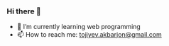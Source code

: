### Hi there 👋

<!--
**atojiyev/atojiyev** is a ✨ _special_ ✨ repository because its `README.md` (this file) appears on your GitHub profile.

![Anurag's github stats](https://github-readme-stats.vercel.app/api?username=atojiyev&show_icons=true&theme=vue)
Here are some ideas to get you started:

- 🔭 I’m currently working on frontend
- 🌱 I’m currently learning fullstack web programming
- 👯 I’m looking to collaborate on ...
- 🤔 I’m looking for help with ...
- 💬 Ask me about ...
- 📫 How to reach me: ...
- 😄 Pronouns: ...
- ⚡ Fun fact: ...
-->
- 🌱 I’m currently learning web programming
- 📫 How to reach me: tojiyev.akbarjon@gmail.com
